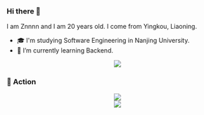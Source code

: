 ### Hi there 👋

<!--
**Znnn** is a ✨ _special_ ✨ repository because its `README.md` (this file) appears on your GitHub profile.

Here are some ideas to get you started:

- 🔭 I’m currently working on ...
- 🌱 I’m currently learning ...
- 👯 I’m looking to collaborate on ...
- 🤔 I’m looking for help with ...
- 💬 Ask me about ...
- 📫 How to reach me: ...
- 😄 Pronouns: ...
- ⚡ Fun fact: ...
-->

I am Znnnn and I am 20 years old. I come from Yingkou, Liaoning.

- 🎓 I'm studying Software Engineering in Nanjing University.
- 🌱 I’m currently learning Backend.




<div align="center">
    <img src="https://readme-typing-svg.herokuapp.com/?lines=System.out.println(%22Hello%2C%20World!%22);printf(%22Hello%2C%20World!%22);std::cout%20<<%20%22Hello%2C%20World!%22;print(%22Hello%2C%20World!%22);document.write('Hello%2C%20World');&center=true">
</div>

  
### 🚀 Action
<div align="center"> <img src="https://cdn.jsdelivr.net/gh/TF-Liu/TF-Liu/assets/github-contribution-grid-snake.svg" /></div>
<div align="center"> <img src="https://activity-graph.herokuapp.com/graph?username=TF-Liu&theme=xcode" /> </div>
